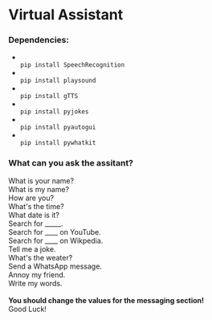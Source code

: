 # Virtual Assistant
<h3>Dependencies:</h3>
<ul>
<li>
<code>
pip install SpeechRecognition
</code>
</li>
<li>
<code>
pip install playsound
</code>
</li>
<li>
<code>
pip install gTTS
</code>
</li>
<li>
<code>
pip install pyjokes
</code>
</li>
<li>
<code>
pip install pyautogui
</code>
</li>
<li>
<code>
pip install pywhatkit
</code>
</li>
</ul>
<h3><strong>What can you ask the assitant?</strong></h3>
What is your name?
<br>
What is my name?
<br>
How are you?
<br>
What's the time?
<br>
What date is it?
<br>
Search for _____.
<br>
Search for ____ on YouTube.
<br>
Search for ____ on  Wikpedia.
<br>
Tell me a joke.
<br>
What's the weater?
<br>
Send a WhatsApp message.
<br>
Annoy my friend.
<br>
Write my words.
<br>
<br>
<strong>You should change the values for the messaging section!</strong>
<br>
Good Luck!
